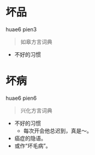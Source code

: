 # 坏品
huae6 pien3
> 如皋方言词典
- 不好的习惯

# 坏病
huae6 pien6
> 兴化方言词典
- 不好的习惯
  - 每次开会他总迟到，真是～。
- 癌症的隐语。
- 或作“坏毛病”。
